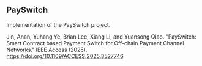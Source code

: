 ## PaySwitch
Implementation of the PaySwitch project.

Jin, Anan, Yuhang Ye, Brian Lee, Xiang Li, and Yuansong Qiao. "PaySwitch: Smart Contract based Payment Switch for Off-chain Payment Channel Networks." IEEE Access (2025). https://doi.org/10.1109/ACCESS.2025.3527746
